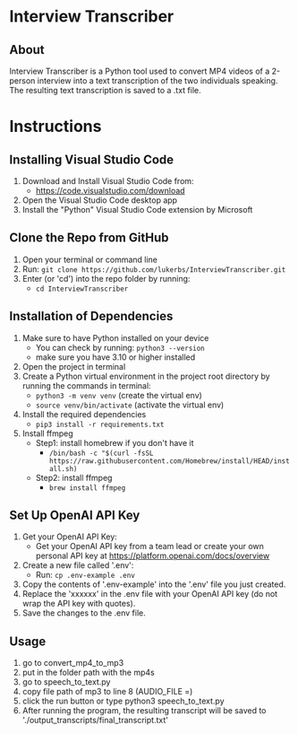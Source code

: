 # Interview Transcriber
## About 
Interview Transcriber is a Python tool used to convert MP4 videos of a 2-person interview into a text transcription of the two individuals speaking. The resulting text transcription is saved to a .txt file.

# Instructions
## Installing Visual Studio Code
1. Download and Install Visual Studio Code from:
    - https://code.visualstudio.com/download
2. Open the Visual Studio Code desktop app
3. Install the "Python" Visual Studio Code extension by Microsoft

## Clone the Repo from GitHub
1. Open your terminal or command line
2. Run: `git clone https://github.com/lukerbs/InterviewTranscriber.git`
3. Enter (or 'cd') into the repo folder by running:
    - `cd InterviewTranscriber`

## Installation of Dependencies
1. Make sure to have Python installed on your device
    - You can check by running: `python3 --version`
    - make sure you have 3.10 or higher installed
3. Open the project in terminal
4. Create a Python virtual environment in the project root directory by running the commands in terminal:
    - `python3 -m venv venv`  (create the virtual env)
    - `source venv/bin/activate`  (activate the virtual env)
5. Install the required dependencies
    - `pip3 install -r requirements.txt`
6. Install ffmpeg
    - Step1: install homebrew if you don't have it
        - `/bin/bash -c "$(curl -fsSL https://raw.githubusercontent.com/Homebrew/install/HEAD/install.sh)`
    - Step2: install ffmpeg
        - `brew install ffmpeg`
## Set Up OpenAI API Key
1. Get your OpenAI API Key:
    - Get your OpenAI API key from a team lead or create your own personal API key at https://platform.openai.com/docs/overview 
2. Create a new file called '.env':
    - Run: `cp .env-example .env`
3. Copy the contents of '.env-example' into the '.env' file you just created. 
4. Replace the 'xxxxxx' in the .env file with your OpenAI API key (do not wrap the API key with quotes).
5. Save the changes to the .env file.

## Usage
1. go to convert_mp4_to_mp3 
2. put in the folder path with the mp4s
3. go to speech_to_text.py
4. copy file path of mp3 to line 8 (AUDIO_FILE =)
5. click the run button or type python3 speech_to_text.py
6. After running the program, the resulting transcript will be saved to './output_transcripts/final_transcript.txt'
